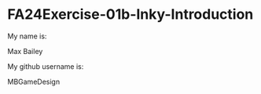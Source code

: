 # FA24Exercise-01b-Inky-Introduction

My name is:

Max Bailey 

My github username is:

MBGameDesign
